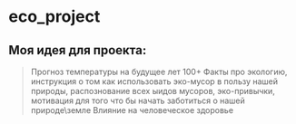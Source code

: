 # eco_project


## Моя идея для проекта:
> Прогноз температуры на будущее лет 100+
> Факты про экологию, инструкция о том как использовать эко-мусор в пользу нашей природы, распознование всех ыидов мусоров, эко-привычки, мотивация для того что бы начать заботиться о нашей природе\земле
> Влияние на человеческое здоровье
